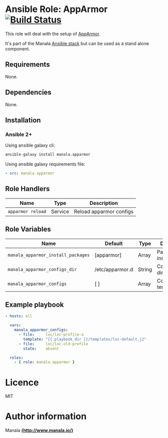 # Ansible Role: AppArmor [![Build Status](https://travis-ci.org/manala/ansible-role-apparmor.svg?branch=master)](https://travis-ci.org/manala/ansible-role-apparmor)

This role will deal with the setup of [AppArmor](http://apparmor.net/).

It's part of the Manala <a href="http://www.manala.io" target="_blank">Ansible stack</a> but can be used as a stand alone component.

## Requirements

None.

## Dependencies

None.

## Installation

### Ansible 2+

Using ansible galaxy cli:

```bash
ansible-galaxy install manala.apparmor
```

Using ansible galaxy requirements file:

```yaml
- src: manala.apparmor
```

## Role Handlers

| Name              | Type    | Description             |
| ----------------- | ------- | ----------------------- |
| `apparmor reload` | Service | Reload apparmor configs |

## Role Variables

| Name                               | Default                    | Type   | Description                                    |
| ---------------------------------- | -------------------------- | ------ | ---------------------------------------------- |
| `manala_apparmor_install_packages` | [apparmor]                 | Array  | Packages to install                            |
| `manala_apparmor_configs_dir`      | /etc/apparmor.d            | String | Configurations directory                       |
| `manala_apparmor_configs`          | [ ]                        | Array  | Configurations templates                       |

## Example playbook

```yaml
- hosts: all

  vars:
    manala_apparmor_configs:
      - file:     lxc/lxc-profile-a
        template: "{{ playbook_dir }}/templates/lxc-default.j2"
      - file:     lxc/lxc-old-profile
        state:    absent

  roles:
    - { role: manala.apparmor }
```

# Licence

MIT

# Author information

Manala [**(http://www.manala.io/)**](http://www.manala.io)
